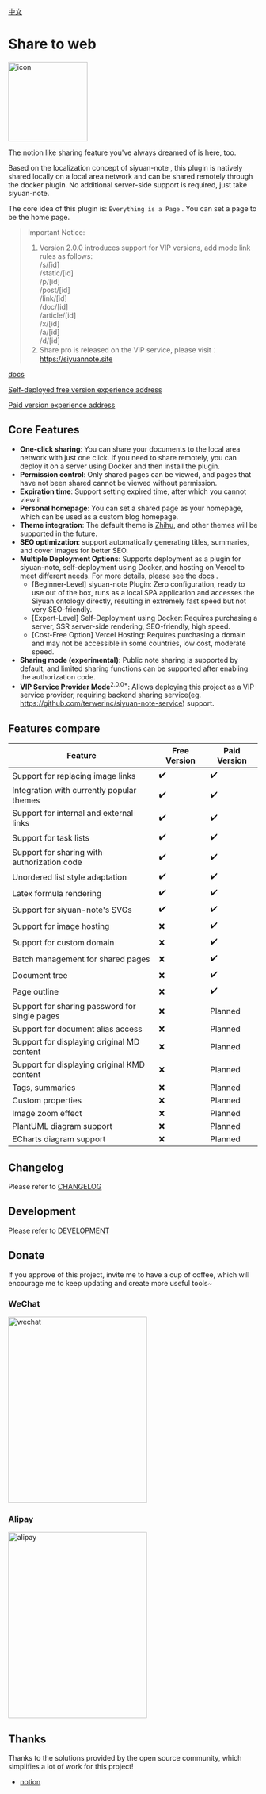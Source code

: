 [中文](README_zh_CN.md)

# Share to web

<img src="https://ghproxy.com/https://github.com/terwer/siyuan-plugin-blog/blob/main/icon.png" width="160" height="160" alt="icon">

The notion like sharing feature you've always dreamed of is here, too.

Based on the localization concept of siyuan-note , this plugin is natively shared locally on a local area network and
can be shared remotely through the docker plugin. No additional server-side support is required, just take siyuan-note.

The core idea of this plugin is: `Everything is a Page` . You can set a page to be the home page.

> Important Notice:
> 1. Version 2.0.0 introduces support for VIP versions, add mode link rules as follows:    
     /s/[id]  
     /static/[id]  
     /p/[id]  
     /post/[id]  
     /link/[id]  
     /doc/[id]  
     /article/[id]  
     /x/[id]  
     /a/[id]  
     /d/[id]
> 2. Share pro is released on the VIP service, please visit：https://siyuannote.site


[docs](https://siyuannote.site/x/20241115104036-8pprbgr)

[Self-deployed free version experience address](https://freeshare.terwergreen.com)

[Paid version experience address](https:///siyuannote.site)

## Core Features

* **One-click sharing**: You can share your documents to the local area network with just one click. If you need to
  share remotely, you can deploy it on a server using Docker and then install the plugin.
* **Permission control**: Only shared pages can be viewed, and pages that have not been shared cannot be viewed without
  permission.
* **Expiration time**: Support setting expired time, after which you cannot view it
* **Personal homepage**: You can set a shared page as your homepage, which can be used as a custom blog homepage.
* **Theme integration**: The default theme is [Zhihu](https://github.com/terwer/siyuan-theme-zhihu), and other themes
  will be supported in the future.
* **SEO optimization**: support automatically generating titles, summaries, and cover images for better SEO.
* **Multiple Deployment Options**: Supports deployment as a plugin for siyuan-note, self-deployment using Docker, and
  hosting on Vercel to meet different needs. For more details, please see
  the [docs](https://blog.terwer.space/s/20230621001422-xsimx5v) .
    - [Beginner-Level] siyuan-note Plugin: Zero configuration, ready to use out of the box, runs as a local SPA
      application and accesses the Siyuan ontology directly, resulting in extremely fast speed but not very
      SEO-friendly.
    - [Expert-Level] Self-Deployment using Docker: Requires purchasing a server, SSR server-side rendering,
      SEO-friendly, high speed.
    - [Cost-Free Option] Vercel Hosting: Requires purchasing a domain and may not be accessible in some countries, low
      cost, moderate speed.
* **Sharing mode (experimental)**: Public note sharing is supported by default, and limited sharing functions can be
  supported after enabling the authorization code.
* **VIP Service Provider Mode**<sup>2.0.0+</sup>: Allows deploying this project as a VIP service provider, requiring
  backend sharing service(eg. https://github.com/terwerinc/siyuan-note-service) support.

## Features compare

| Feature                                       | Free Version | Paid Version |
|-----------------------------------------------|--------------|--------------|
| Support for replacing image links             | ✔️           | ✔️           |
| Integration with currently popular themes     | ✔️           | ✔️           |
| Support for internal and external links       | ✔️           | ✔️           |
| Support for task lists                        | ✔️           | ✔️           |
| Support for sharing with authorization code   | ✔️           | ✔️           |
| Unordered list style adaptation               | ✔️           | ✔️           |
| Latex formula rendering                       | ✔️           | ✔️           |
| Support for siyuan-note's SVGs                | ✔️           | ✔️           |
| Support for image hosting                     | ❌            | ✔️           |
| Support for custom domain                     | ❌            | ✔️           |
| Batch management for shared pages             | ❌            | ✔️           |
| Document tree                                 | ❌            | ✔️           |
| Page outline                                  | ❌            | ✔️           |
| Support for sharing password for single pages | ❌            | Planned      |
| Support for document alias access             | ❌            | Planned      |
| Support for displaying original MD content    | ❌            | Planned      |
| Support for displaying original KMD content   | ❌            | Planned      |
| Tags, summaries                               | ❌            | Planned      |
| Custom properties                             | ❌            | Planned      |
| Image zoom effect                             | ❌            | Planned      |
| PlantUML diagram support                      | ❌            | Planned      |
| ECharts diagram support                       | ❌            | Planned      |

## Changelog

Please refer to [CHANGELOG](https://github.com/terwer/siyuan-plugin-blog/blob/main/CHANGELOG.md)

## Development

Please refer to [DEVELOPMENT](./DEVELOPMENT.md)

## Donate

If you approve of this project, invite me to have a cup of coffee, which will encourage me to keep updating and create
more useful tools~

### WeChat

<div>
<img src="https://static-rs-terwer.oss-cn-beijing.aliyuncs.com/donate/wechat.jpg" alt="wechat" style="width:280px;height:375px;" />
</div>

### Alipay

<div>
<img src="https://static-rs-terwer.oss-cn-beijing.aliyuncs.com/donate/alipay.jpg" alt="alipay" style="width:280px;height:375px;" />
</div>

## Thanks

Thanks to the solutions provided by the open source community, which simplifies a lot of work for this project!

- [notion](https://notion.so)